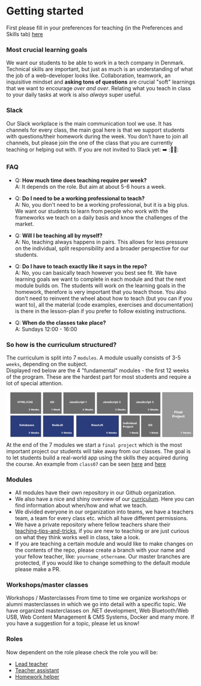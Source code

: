 # Getting started

First please fill in your preferences for teaching (in the Preferences and Skills tab) [here](https://docs.google.com/spreadsheets/d/1bvagz2DZkV44Hb5a0eATC7tip34o_F496FKVzzmjQGU/edit?usp=sharing)

### Most crucial learning goals

We want our students to be able to work in a tech company in Denmark. Technical skills are important, but just as much is an understanding of what the job of a web-developer looks like. Collaboration, teamwork, an inquisitive mindset and **asking tons of questions** are crucial "soft" learnings that we want to encourage _over and over_. Relating what you teach in class to your daily tasks at work is also _always_ super useful.

### Slack

Our Slack workplace is the main communication tool we use. It has channels for every class, the main goal here is that we support students with questions/their homework during the week. You don't have to join all channels, but please join the one of the class that you are currently teaching or helping out with. If you are not invited to Slack yet: :arrow_right: :👨‍💻:

### FAQ

- Q: **How much time does teaching require per week?**  
  A: It depends on the role. But aim at about 5-6 hours a week.

- Q: **Do I need to be a working professional to teach?**  
  A: No, you don't need to be a working professional, but it is a big plus. We want our students to learn from people who work with the frameworks we teach on a daily basis and know the challenges of the market.

- Q: **Will I be teaching all by myself?**  
  A: No, teaching always happens in pairs. This allows for less pressure on the individual, split responsibility and a broader perspective for our students.

- Q: **Do I have to teach exactly like it says in the repo?**  
  A: No, you can basically teach however you best see fit. We have learning goals we want to complete in each module and that the next module builds on. The students will work on the learning goals in the homework, therefore is very important that you teach those. You also don't need to reinvent the wheel about how to teach (but you can if you want to), all the material (code examples, exercises and documentation) is there in the lesson-plan if you prefer to follow existing instructions.

- Q: **When do the classes take place?**  
  A: Sundays 12:00 - 16:00

### So how is the curriculum structured?

The curriculum is split into 7 `modules`. A module usually consists of 3-5 `weeks`, depending on the subject.<br>
Displayed red below are the 4 "fundamental" modules - the first 12 weeks of the program. These are the hardest part for most students and require a lot of special attention.
![Curriculum graphic + project](https://github.com/HackYourFuture-CPH/curriculum/blob/master/curriculum_2020.png)
At the end of the 7 modules we start a `final project` which is the most important project our students will take away from our classes. The goal is to let students build a real-world app using the skills they acquired during the course. An example from `class07` can be seen [here](https://thefabricofmylife.herokuapp.com/) and [here](https://chattie-production.herokuapp.com/)

### Modules

- All modules have their own repository in our Github organization.
- We also have a nice and shiny overview of our [curriculum](https://github.com/HackYourFuture-CPH/curriculum). Here you can find information about when/how and what we teach.
- We divided everyone in our organization into teams, we have a teachers team, a team for every class etc. which all have different permissions.
- We have a private repository where fellow teachers share their [teaching-tips-and-tricks](https://github.com/HackYourFuture/teaching_tips_tricks), if you are new to teaching or are just curious on what they think works well in class, take a look.
- If you are teaching a certain module and would like to make changes on the contents of the repo, please create a branch with your name and your fellow teacher, like: `yourname_othername`. Our master branches are protected, if you would like to change something to the default module please make a PR.

### Workshops/master classes

Workshops / Masterclasses From time to time we organize workshops or alumni masterclasses in which we go into detail with a specific topic. We have organized masterclasses on .NET development, Web Bluetooth/Web USB, Web Content Management & CMS Systems, Docker and many more. If you have a suggestion for a topic, please let us know!

### Roles

Now dependent on the role please check the role you will be:

- [Lead teacher](roles/lead-teacher.md)
- [Teacher assistant](roles/teaching-assistant.md)
- [Homework helper](roles/homework-helper.md)
